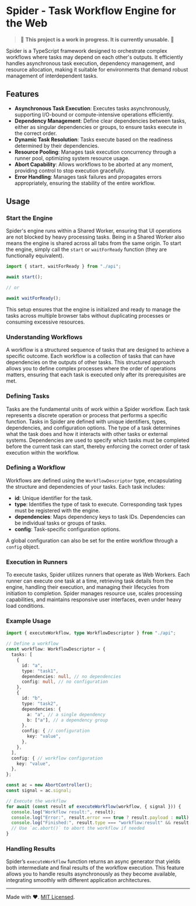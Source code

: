 # Spider - Task Workflow Engine for the Web

> 🚧 **This project is a work in progress. It is currently unusable.** 🚧

Spider is a TypeScript framework designed to orchestrate complex workflows where
tasks may depend on each other's outputs. It efficiently handles asynchronous
task execution, dependency management, and resource allocation, making it
suitable for environments that demand robust management of interdependent tasks.

## Features

- **Asynchronous Task Execution**: Executes tasks asynchronously, supporting
  I/O-bound or compute-intensive operations efficiently.
- **Dependency Management**: Define clear dependencies between tasks, either as
  singular dependencies or groups, to ensure tasks execute in the correct order.
- **Dynamic Task Resolution**: Tasks execute based on the readiness determined
  by their dependencies.
- **Resource Pooling**: Manages task execution concurrency through a runner
  pool, optimizing system resource usage.
- **Abort Capability**: Allows workflows to be aborted at any moment, providing
  control to stop execution gracefully.
- **Error Handling**: Manages task failures and propagates errors appropriately,
  ensuring the stability of the entire workflow.

## Usage

### Start the Engine

Spider's engine runs within a Shared Worker, ensuring that UI operations are not
blocked by heavy processing tasks. Being in a Shared Worker also means the
engine is shared across all tabs from the same origin. To start the engine,
simply call the `start` or `waitForReady` function (they are functionally
equivalent).

```ts
import { start, waitForReady } from "./api";

await start();

// or

await waitForReady();
```

This setup ensures that the engine is initialized and ready to manage the tasks
across multiple browser tabs without duplicating processes or consuming
excessive resources.

### Understanding Workflows

A workflow is a structured sequence of tasks that are designed to achieve a
specific outcome. Each workflow is a collection of tasks that can have
dependencies on the outputs of other tasks. This structured approach allows you
to define complex processes where the order of operations matters, ensuring that
each task is executed only after its prerequisites are met.

### Defining Tasks

Tasks are the fundamental units of work within a Spider workflow. Each task
represents a discrete operation or process that performs a specific function.
Tasks in Spider are defined with unique identifiers, types, dependencies, and
configuration options. The type of a task determines what the task does and how
it interacts with other tasks or external systems. Dependencies are used to
specify which tasks must be completed before the current task can start, thereby
enforcing the correct order of task execution within the workflow.

### Defining a Workflow

Workflows are defined using the `WorkflowDescriptor` type, encapsulating the
structure and dependencies of your tasks. Each task includes:

- **id**: Unique identifier for the task.
- **type**: Identifies the type of task to execute. Corresponding task types
  must be registered with the engine.
- **dependencies**: Maps dependency keys to task IDs. Dependencies can be
  individual tasks or groups of tasks.
- **config**: Task-specific configuration options.

A global configuration can also be set for the entire workflow through a
`config` object.

### Execution in Runners

To execute tasks, Spider utilizes runners that operate as Web Workers. Each
runner can execute one task at a time, retrieving task details from the engine,
handling their execution, and managing their lifecycles from initiation to
completion. Spider manages resource use, scales processing capabilities, and
maintains responsive user interfaces, even under heavy load conditions.

### Example Usage

```typescript
import { executeWorkflow, type WorkflowDescriptor } from "./api";

// Define a workflow
const workflow: WorkflowDescriptor = {
  tasks: [
    {
      id: "a",
      type: "task1",
      dependencies: null, // no dependencies
      config: null, // no configuration
    },
    {
      id: "b",
      type: "task2",
      dependencies: {
        a: "a", // a single dependency
        b: ["a"], // a dependency group
      },
      config: { // configuration
        key: "value",
      },
    },
  ],
  config: { // workflow configuration
    key: "value",
  },
};

const ac = new AbortController();
const signal = ac.signal;

// Execute the workflow
for await (const result of executeWorkflow(workflow, { signal })) {
  console.log("Workflow result:", result);
  console.log("Error:", result.error === true ? result.payload : null);
  console.log("Finished:", result.type === "workflow:result" && result.finish);
  // Use `ac.abort()` to abort the workflow if needed
}
```

### Handling Results

Spider’s `executeWorkflow` function returns an async generator that yields both
intermediate and final results of the workflow execution. This feature allows
you to handle results asynchronously as they become available, integrating
smoothly with different application architectures.

---

Made with ❤️. [MIT Licensed](LICENSE).
